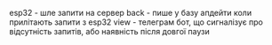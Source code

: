 esp32 - шле запити на сервер
back - пише у базу апдейти коли прилітають запити з esp32
view - телеграм бот, що сигналізує про відсутність запитів, або наявність після довгої паузи
